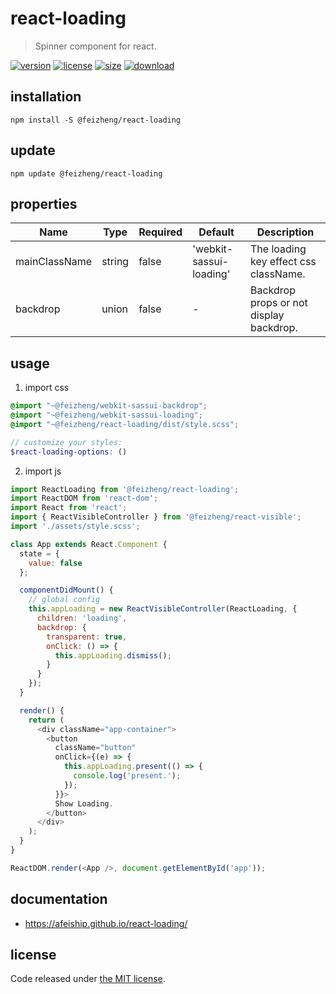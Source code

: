 # react-loading
> Spinner component for react.

[![version][version-image]][version-url]
[![license][license-image]][license-url]
[![size][size-image]][size-url]
[![download][download-image]][download-url]

## installation
```shell
npm install -S @feizheng/react-loading
```

## update
```shell
npm update @feizheng/react-loading
```

## properties
| Name          | Type   | Required | Default                 | Description                             |
| ------------- | ------ | -------- | ----------------------- | --------------------------------------- |
| mainClassName | string | false    | 'webkit-sassui-loading' | The loading key effect css className.   |
| backdrop      | union  | false    | -                       | Backdrop props or not display backdrop. |


## usage
1. import css
  ```scss
  @import "~@feizheng/webkit-sassui-backdrop";
  @import "~@feizheng/webkit-sassui-loading";
  @import "~@feizheng/react-loading/dist/style.scss";

  // customize your styles:
  $react-loading-options: ()
  ```
2. import js
  ```js
  import ReactLoading from '@feizheng/react-loading';
  import ReactDOM from 'react-dom';
  import React from 'react';
  import { ReactVisibleController } from '@feizheng/react-visible';
  import './assets/style.scss';

  class App extends React.Component {
    state = {
      value: false
    };

    componentDidMount() {
      // global config
      this.appLoading = new ReactVisibleController(ReactLoading, {
        children: 'loading',
        backdrop: {
          transparent: true,
          onClick: () => {
            this.appLoading.dismiss();
          }
        }
      });
    }

    render() {
      return (
        <div className="app-container">
          <button
            className="button"
            onClick={(e) => {
              this.appLoading.present(() => {
                console.log('present.');
              });
            }}>
            Show Loading.
          </button>
        </div>
      );
    }
  }

  ReactDOM.render(<App />, document.getElementById('app'));

  ```

## documentation
- https://afeiship.github.io/react-loading/


## license
Code released under [the MIT license](https://github.com/afeiship/react-loading/blob/master/LICENSE.txt).

[version-image]: https://img.shields.io/npm/v/@feizheng/react-loading
[version-url]: https://npmjs.org/package/@feizheng/react-loading

[license-image]: https://img.shields.io/npm/l/@feizheng/react-loading
[license-url]: https://github.com/afeiship/react-loading/blob/master/LICENSE.txt

[size-image]: https://img.shields.io/bundlephobia/minzip/@feizheng/react-loading
[size-url]: https://github.com/afeiship/react-loading/blob/master/dist/react-loading.min.js

[download-image]: https://img.shields.io/npm/dm/@feizheng/react-loading
[download-url]: https://www.npmjs.com/package/@feizheng/react-loading
